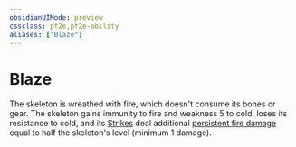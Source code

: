 ```yaml
---
obsidianUIMode: preview
cssclass: pf2e,pf2e-ability
aliases: ["Blaze"]
---
```

# Blaze

The skeleton is wreathed with fire, which doesn't consume its bones or gear. The skeleton gains immunity to fire and weakness 5 to cold, loses its resistance to cold, and its [Strikes](strike.md) deal additional [persistent fire damage](conditions.md#Persistent%20Damage) equal to half the skeleton's level (minimum 1 damage).